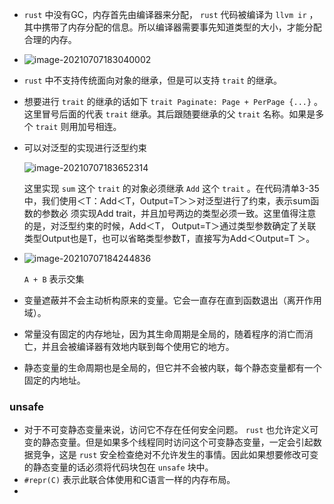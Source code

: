 + `rust` 中没有GC，内存首先由编译器来分配， `rust` 代码被编译为 `llvm ir` ，其中携带了内存分配的信息。所以编译器需要事先知道类型的大小，才能分配合理的内存。

+ ![image-20210707183040002](https://cdn.jsdelivr.net/gh/smallzhong/new-picgo-pic-bed@master/image-20210707183040002.png)

+ `rust` 中不支持传统面向对象的继承，但是可以支持 `trait` 的继承。

+ 想要进行 `trait` 的继承的话如下 `trait Paginate: Page + PerPage {...}` 。这里冒号后面的代表 `trait` 继承。其后跟随要继承的父 `trait` 名称。如果是多个 `trait` 则用加号相连。

+ 可以对泛型的实现进行泛型约束

  ![image-20210707183652314](https://cdn.jsdelivr.net/gh/smallzhong/new-picgo-pic-bed@master//image-20210707183652314.png)

  这里实现 `sum` 这个 `trait` 的对象必须继承 `Add` 这个 `trait` 。在代码清单3-35中，我们使用＜T：Add＜T，Output=T＞＞对泛型进行了约束，表示sum函数的参数必 须实现Add trait，并且加号两边的类型必须一致。这里值得注意的是，对泛型约束的时候，Add＜T， Output=T＞通过类型参数确定了关联类型Output也是T，也可以省略类型参数T，直接写为Add＜Output=T ＞。

+ ![image-20210707184244836](https://cdn.jsdelivr.net/gh/smallzhong/new-picgo-pic-bed@master//image-20210707184244836.png)

  `A + B` 表示交集

+ 变量遮蔽并不会主动析构原来的变量。它会一直存在直到函数退出（离开作用域）。

+ 常量没有固定的内存地址，因为其生命周期是全局的，随着程序的消亡而消亡，并且会被编译器有效地内联到每个使用它的地方。

+ 静态变量的生命周期也是全局的，但它并不会被内联，每个静态变量都有一个固定的内地址。


### unsafe

+ 对于不可变静态变量来说，访问它不存在任何安全问题。 `rust` 也允许定义可变的静态变量。但是如果多个线程同时访问这个可变静态变量，一定会引起数据竞争，这是 `rust` 安全检查绝对不允许发生的事情。因此如果想要修改可变的静态变量的话必须将代码块包在 `unsafe` 块中。
+ `#repr(C)` 表示此联合体使用和C语言一样的内存布局。
+ 